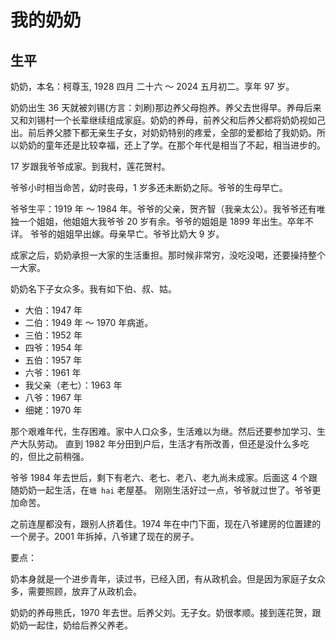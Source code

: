 # 我的奶奶

## 生平

奶奶，本名：柯尊玉, 1928 四月 二十六 ～ 2024 五月初二。享年 97 岁。

奶奶出生 36 天就被刘锡(方言：刘刷)那边养父母抱养。养父去世得早。养母后来又和刘锡村一个长辈继续组成家庭。奶奶的养母，前养父和后养父都将奶奶视如己出。前后养父膝下都无亲生子女，对奶奶特别的疼爱，全部的爱都给了我奶奶。所以奶奶的童年还是比较幸福，还上了学。在那个年代是相当了不起，相当进步的。

17 岁跟我爷爷成家。到我村，莲花贺村。

爷爷小时相当命苦，幼时丧母，1 岁多还未断奶之际。爷爷的生母早亡。

爷爷生平：1919 年 ～ 1984 年。爷爷的父亲，贺齐智（我亲太公）。我爷爷还有唯独一个姐姐，他姐姐大我爷爷 20 岁有余。爷爷的姐姐是 1899 年出生。卒年不详。
爷爷的姐姐早出嫁。母亲早亡。爷爷比奶大 9 岁。

成家之后，奶奶承担一大家的生活重担。那时候非常穷，没吃没喝，还要操持整个一大家。

奶奶名下子女众多。我有如下伯、叔、姑。

- 大伯：1947 年
- 二伯：1949 年 ～ 1970 年病逝。
- 三伯：1952 年
- 四爷：1954 年
- 五伯：1957 年
- 六爷：1961 年
- 我父亲（老七）：1963 年
- 八爷：1967 年
- 细姥：1970 年

那个艰难年代，生存困难。家中人口众多，生活难以为继。然后还要参加学习、生产大队劳动。
直到 1982 年分田到户后，生活才有所改善，但还是没什么多吃的，但比之前稍强。

爷爷 1984 年去世后，剩下有老六、老七、老八、老九尚未成家。后面这 4 个跟随奶奶一起生活，在`塘 hai` 老屋基。
刚刚生活好过一点，爷爷就过世了。爷爷更加命苦。

之前连屋都没有，跟别人挤着住。1974 年在中门下面，现在八爷建房的位置建的一个房子。2001 年拆掉，八爷建了现在的房子。

要点：

奶本身就是一个进步青年，读过书，已经入团，有从政机会。但是因为家庭子女众多，需要照顾，放弃了从政机会。

奶奶的养母熊氏，1970 年去世。后养父刘。无子女。奶很孝顺。接到莲花贺，跟奶奶一起住，奶给后养父养老。
